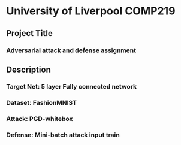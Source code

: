 # University of Liverpool COMP219

## Project Title
### Adversarial attack and defense assignment

## Description
### Target Net: 5 layer Fully connected network

### Dataset: FashionMNIST

### Attack: PGD-whitebox

### Defense: Mini-batch attack input train
